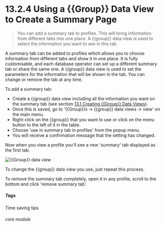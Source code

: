 # 13.2.4 <i class="fas fa-binoculars"></i> Using a {{Group}} Data View to Create a Summary Page

> You can add a summary tab to profiles. This will bring information from different tabs into one place. A {{group}} data view is used to select the information you want to see in this tab



A summary tab can be added to profiles which allows you to choose information from different tabs and show it in one place. It is fully customisable, and each database operator can set up a different summary tab or share the same one. A {{group}} data view is used to set the parameters for the information that will be shown in the tab. You can change or remove the tab at any time.

To add a summary tab:

- Create a {{group}} data view including all the information you want on the summary tab (see section [13.1 Creating {{Group}} Data Views](/help/index/p/13.1)). 
- Once this is saved, go to '{{Group}}s -> {{group}} data views -> view' on the main menu.
- Right-click on the {{group}} that you want to use or click on the menu button to the left of it in the table.
- Choose 'use in summary tab in profiles' from the popup menu. 
- You will receive a confirmation message that the setting has changed.

Now when you view a profile you'll see a new 'summary' tab displayed as the first tab.

![{{Group}} data view](12.2.4a.png )

To change the {{group}} data view you use, just repeat this process. 

To remove the summary tab completely, open it in any profile, scroll to the bottom and click 'remove summary tab'.


##### Tags
Time saving tips

###### core module
